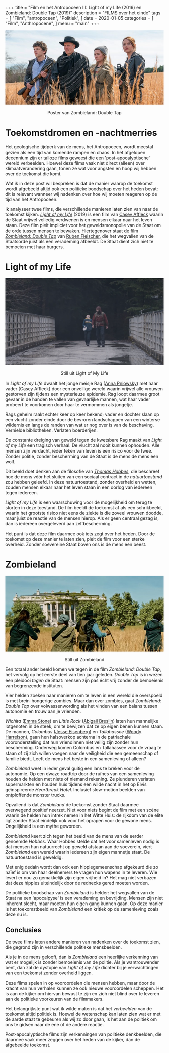 +++
title = "Film en het Antropoceen III: Light of my Life (2019) en Zombieland: Double Tap (2019)"
description = "FILMS over het einde"
tags = [
    "Film",
    "antropoceen",
    "Politiek",
]
date = 2020-01-05
categories = [
    "Film",
    "Anthropocene",
]
menu = "main"
+++
 
![](https://github.com/Boreque/deklos/blob/master/static/images/zombieland.jpg?raw=true)

<p style="text-align: center;">Poster van Zombieland: Double Tap</p>


# Toekomstdromen en -nachtmerries

Het geologische tijdperk van de mens, het Antropoceen, wordt meestal
gezien als een tijd van komende rampen en chaos. In het afgelopen
decennium zijn er talloze films geweest die een 'post-apocalyptische'
wereld verbeelden. Hoewel deze films vaak niet direct (alleen) over
klimaatverandering gaan, tonen ze wat voor angsten en hoop
wij hebben over de toekomst die komt. 

Wat ik in deze post wil bespreken is dat de manier waarop de toekomst wordt afgebeeld altijd ook een
politieke boodschap over het heden bevat: dit is relevant wanneer wij
nadenken over hoe wij moeten reageren op de tijd van het Antropoceen. 

Ik analyseer twee films, die verschillende manieren laten zien van naar
de toekomst kijken. [*Light of my Life*](https://www.imdb.com/title/tt6063090/) (2019) is een film van
[Casey Affleck](https://www.imdb.com/name/nm0000729/?ref_=fn_al_nm_1) waarin de Staat vrijwel volledig verdwenen is en
mensen elkaar naar het leven staan. Deze film pleit impliciet voor het
geweldsmonopolie van de Staat om de orde tussen mensen te bewaken. Hiertegenover staat
de film [*Zombieland: Double Tap*](2019) van [Ruben Fleischer](https://www.imdb.com/name/nm0281508/?ref_=nv_sr_srsg_0), die
het wegvallen van de Staatsorde juist als een verademing
afbeeldt. De Staat dient zich niet te bemoeien met haar burgers. 

# Light of my Life

![](https://github.com/Boreque/deklos/blob/master/static/images/Light_of_my_life.png?raw=true)

<p style="text-align: center;">Still uit Light of My Life</p>


In *Light of my Life* dwaalt het jonge meisje Rag ([Anna Pniowsky](https://www.imdb.com/name/nm6370548/?ref_=tt_cl_t1)) met haar vader (Casey Affleck)
door een onveilige wereld waarin vrijwel alle vrouwen gestorven zijn tijdens een mysterieuze epidemie. Rag loopt daarmee groot gevaar in de handen
te vallen van gevaarlijke mannen, wat haar vader probeert te voorkomen door haar te vermommen als jongetje.

Rags geheim raakt echter keer op keer bekend; vader en dochter slaan op een vlucht zonder einde door de bevroren landschappen van een winterse wildernis en langs de randen van wat er nog over is van de beschaving. Vernielde bibliotheken. Verlaten boerderijen. 

De constante dreiging van geweld tegen de kwetsbare Rag maakt van *Light
of my Life* een tragisch verhaal. De vlucht zal nooit kunnen ophouden. Alle mensen zijn verdacht, ieder teken van leven is een risico voor de twee. Zonder politie, zonder bescherming van de Staat is de mens de mens een wolf. 

Dit beeld doet denken aan de filosofie van [*Thomas Hobbes*](https://plato.stanford.edu/entries/hobbes/), die beschreef hoe de mens vóór het sluiten van een sociaal contract in de *natuurtoestand* zou hebben geleefd. In deze natuurtoestand, zonder overheid en wetten, zouden mensen elkaar naar het leven staan in een oorlog van iedereen tegen iedereen. 

*Light of my Life* is een waarschuwing voor de mogelijkheid om terug te
storten in deze toestand. De film beeldt de toekomst af als een
schrikbeeld, waarin het grootste risico niet eens de ziekte is die zoveel
vrouwen doodde, maar juist de reactie van de mensen hierop. Als er geen centraal gezag is, dan is iedereen overgeleverd aan zelfbescherming.

Het punt is dat deze film daarmee ook iets zegt over het heden. Door de
toekomst op deze manier te laten zien, pleit de film voor een sterke
overheid. Zonder soevereine Staat boven ons is de mens een beest. 

# Zombieland

![](https://github.com/Boreque/deklos/blob/master/static/images/zombieland2.JPG?raw=true)

<p style="text-align: center;">Still uit Zombieland</p>

Een totaal ander beeld komen we tegen in de film *Zombieland: Double Tap*,
het vervolg op het eerste deel van tien jaar geleden. *Double Tap* is in wezen een pleidooi *tegen* de Staat: mensen zijn pas écht vrij
zonder de bemoeienis van begrenzende instituten. 

Vier helden zoeken naar manieren om te leven in een wereld die overspoeld is met brein-hongerige zombies. Maar dan over zombies, gaat *Zombieland: Double Tap* over volwassenwording als het vinden van een balans tussen autonomie en trouw aan je vrienden.

*Wichita* ([Emma Stone](https://www.imdb.com/name/nm1297015/?ref_=tt_cl_t3)) en *Little
Rock* ([Abigail Breslin](https://www.imdb.com/name/nm1113550/?ref_=tt_cl_t4)) laten hun mannelijke lotgenoten in de steek, om te bewijzen dat ze op eigen benen kunnen staan. De mannen, *Colombus* ([Jesse Eisenberg](https://www.imdb.com/name/nm0251986/?ref_=nv_sr_srsg_0)) en
*Tallahassee* ([Woody Harrelson](https://www.imdb.com/name/nm0000437/?ref_=tt_cl_t1)), gaan hen halsoverkop achterna in de patriachale vooronderstelling dat hun vriendinnen niet veilig zijn zonder hun bescherming. Onderweg komen Colombus en Tallahassee voor de vraag te staan of zij zich willen voegen naar de veiligheid die een gemeenschap of familie biedt. Leeft de mens het beste in een samenleving of alleen? 

*Zombieland* weet in ieder geval guitig een lans te breken voor de autonomie. Op een dwaze roadtrip door de ruïnes van een samenleving houden de helden met niets of niemand rekening. Ze plunderen verlaten supermarkten en houden huis tijdens een wilde nacht in het op Elvis geïnspireerde *Heartbreak Hotel*. Inclusief slow-motion beelden van ontploffende monster trucks. 

Opvallend is dat *Zombieland* de toekomst zonder Staat daarmee overwegend positief neerzet. Niet voor niets begint de film met een scène waarin de
helden hun intrek nemen in het Witte Huis: de rijkdom van de elite ligt zonder Staat eindelijk ook voor het oprapen voor de gewone mens. Ongelijkheid is een mythe geworden. 

*Zombieland* keert zich tegen het beeld van de mens van de eerder genoemde *Hobbes*. Waar Hobbes stelde dat het voor samenleven nodig is dat mensen hun natuurrecht op geweld afstaan aan de soeverein, viert *Zombieland* een wereld waarin iedereen zijn eigen mannetje staat. De natuurtoestand is geweldig. 

Met enig dedain wordt dan ook een hippiegemeenschap afgekeurd die zo naïef is om van haar deelnemers te vragen hun wapens in te leveren. Wie levert er nou zo gemakkelijk zijn eigen vrijheid in? Het mag niet verbazen dat deze hippies uiteindelijk door de rednecks gered moeten worden.

De politieke boodschap van *Zombieland* is helder: het wegvallen van de
Staat na een 'apocalpyse' is een verademing en bevrijding. Mensen zijn
niet inherent slecht, maar moeten hun eigen gang kunnen gaan. Op deze
manier is het toekomstbeeld van *Zombieland* een kritiek op de samenleving
zoals deze nu is.

## Conclusies

De twee films laten andere manieren van nadenken over de toekomst zien,
die gegrond zijn in verschillende politieke mensbeelden. 

Als je in de mens
gelooft, dan is *Zombieland* een heerlijke verkenning van wat er mogelijk
is zonder bemoeienis van de politie. Als je wantrouwender bent, dan zal
de dystopie van *Light of my Life* dichter bij je verwachtingen van een
toekomst zonder overheid liggen.

Deze films spelen in op vooroordelen die mensen hebben, maar door de kracht van hun verhalen kunnen ze ook nieuwe vooroordelen scheppen. Het is aan de kijker om hiervan bewust te zijn en zich niet blind over te leveren aan de politieke voorkeuren van de filmmakers.

Het belangrijkste punt wat ik wilde maken is dat het *verbeelden* van de
toekomst altijd politiek is. Hoewel de wetenschap kan laten zien wat er
met de aarde staat te gebeuren als wij zo door gaan, is het aan de
politiek om ons te gidsen naar de ene of de andere reactie.

Post-apocalyptische films zijn verkenningen van politieke denkbeelden, die
daarmee vaak meer zeggen over het heden van de kijker, dan de afgebeelde
toekomst. 
